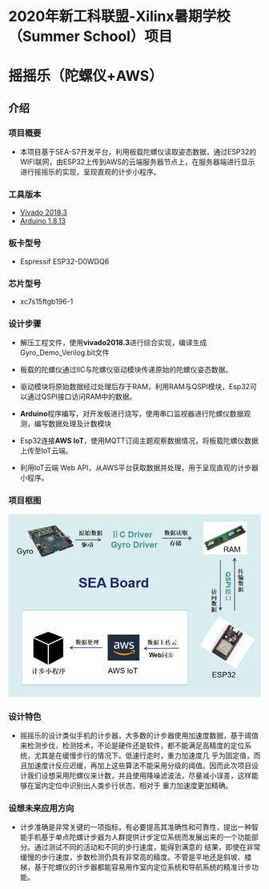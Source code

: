 2020年新工科联盟-Xilinx暑期学校（Summer School）项目
=========
摇摇乐（陀螺仪+AWS）
==================
介绍 
-----
### 项目概要
* 本项目基于SEA-S7开发平台，利用板载陀螺仪读取姿态数据，通过ESP32的WIFI联网，由ESP32上传到AWS的云端服务器节点上，在服务器端进行显示进行摇摇乐的实现，呈现直观的计步小程序。

### 工具版本
* [Vivado 2018.3](https://china.xilinx.com)
* [Arduino 1.8.13](https://www.arduino.cc/en/Main/Software)

### 板卡型号 
* Espressif ESP32-D0WDQ6

### 芯片型号
* xc7s15ftgb196-1
    
### 设计步骤 
* 解压工程文件，使用**vivado2018.3**进行综合实现，编译生成Gyro_Demo_Verilog.bit文件

* 板载的陀螺仪通过IIC与陀螺仪驱动模块传递原始的陀螺仪姿态数据。

* 驱动模块将原始数据经过处理后存于RAM，利用RAM与QSPI模块，Esp32可以通过QSPI接口访问RAM中的数据。

* **Arduino**程序编写，对开发板进行烧写，使用串口监视器进行陀螺仪数据观测，编写数据处理及计数模块

* Esp32连接**AWS IoT**，使用MQTT订阅主题观察数据情况，将板载陀螺仪数据上传至IoT云端。
* 利用IoT云端 Web API，从AWS平台获取数据并处理，用于呈现直观的计步器小程序。
### 项目框图
![](https://github.com/yyl-2/2020--Xilinx-Summer-School-/raw/master/Images/block.png)

### 设计特色
* 摇摇乐的设计类似手机的计步器，大多数的计步器使用加速度数据，基于阈值来检测步伐，检测技术，不论是硬件还是软件，都不能满足高精度的定位系统，尤其是在缓慢步行的情况下。低速行走时，重力加速度几
乎为固定值，而且加速度计反应迟缓，再加上这些算法不能采用分级的阈值。因而此次项目设计我们设想采用陀螺仪来计数，并且使用降噪滤波法，尽量减小误差，这样能够在室内定位中识别出人类步行状态，相对于
重力加速度更加精确。

### 设想未来应用方向
* 计步准确是非常关键的一项指标，有必要提高其准确性和可靠性，提出一种智能手机基于单点陀螺计步器为人群提供计步定位系统而发展出来的一个功能部分。通过测试不同的活动和不同的步行速度，能得到满意的
结果，即使在非常缓慢的步行速度，步数检测仍具有非常高的精度。不管是平地还是斜坡、楼梯，基于陀螺仪的计步器都能容易用作室内定位系统和导航系统的精准计步功能。




    

